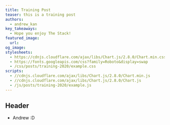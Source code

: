 ```yaml
---
title: Training Post
teaser: this is a training post
authors:
  - andrew_kan
key_takeaways:
  - Hope you enjoy The Stack!
featured_image:
  url:
og_image:
stylesheets:
  - https://cdnjs.cloudflare.com/ajax/libs/Chart.js/2.8.0/Chart.min.css
  - https://fonts.googleapis.com/css?family=Roboto&display=swap
  - /css/posts/training-2020/example.css
scripts:
  - //cdnjs.cloudflare.com/ajax/libs/Chart.js/2.8.0/Chart.min.js
  - //cdnjs.cloudflare.com/ajax/libs/Chart.js/2.8.0/Chart.js
  - /js/posts/training-2020/example.js
---
```


## Header

- Andrew :D

<div>
    <canvas id="line-chart" width="800" height="450"></canvas>
</div>
